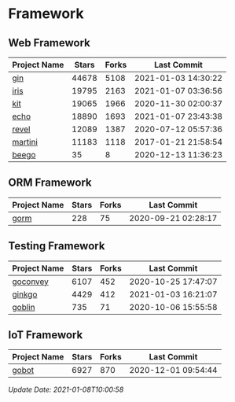 # Framework

## Web Framework
| Project Name | Stars | Forks | Last Commit |
| ------------ | ----- | ----- | ----------- |
| [gin](https://github.com/gin-gonic/gin) | 44678 | 5108 | 2021-01-03 14:30:22 |
| [iris](https://github.com/kataras/iris) | 19795 | 2163 | 2021-01-07 03:36:56 |
| [kit](https://github.com/go-kit/kit) | 19065 | 1966 | 2020-11-30 02:00:37 |
| [echo](https://github.com/labstack/echo) | 18890 | 1693 | 2021-01-07 23:43:38 |
| [revel](https://github.com/revel/revel) | 12089 | 1387 | 2020-07-12 05:57:36 |
| [martini](https://github.com/go-martini/martini) | 11183 | 1118 | 2017-01-21 21:58:54 |
| [beego](https://github.com/astaxie/beego) | 35 | 8 | 2020-12-13 11:36:23 |

## ORM Framework
| Project Name | Stars | Forks | Last Commit |
| ------------ | ----- | ----- | ----------- |
| [gorm](https://github.com/jinzhu/gorm) | 228 | 75 | 2020-09-21 02:28:17 |

## Testing Framework
| Project Name | Stars | Forks | Last Commit |
| ------------ | ----- | ----- | ----------- |
| [goconvey](https://github.com/smartystreets/goconvey) | 6107 | 452 | 2020-10-25 17:47:07 |
| [ginkgo](https://github.com/onsi/ginkgo) | 4429 | 412 | 2021-01-03 16:21:07 |
| [goblin](https://github.com/franela/goblin) | 735 | 71 | 2020-10-06 15:55:58 |

## IoT Framework
| Project Name | Stars | Forks | Last Commit |
| ------------ | ----- | ----- | ----------- |
| [gobot](https://github.com/hybridgroup/gobot) | 6927 | 870 | 2020-12-01 09:54:44 |

*Update Date: 2021-01-08T10:00:58*